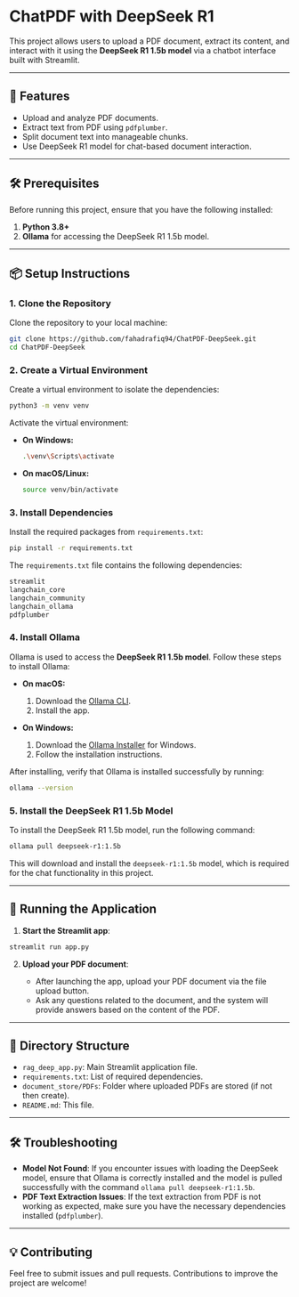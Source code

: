 
# ChatPDF with DeepSeek R1

This project allows users to upload a PDF document, extract its content, and interact with it using the **DeepSeek R1 1.5b model** via a chatbot interface built with Streamlit.

---

## 🚀 Features
- Upload and analyze PDF documents.
- Extract text from PDF using `pdfplumber`.
- Split document text into manageable chunks.
- Use DeepSeek R1 model for chat-based document interaction.

---

## 🛠️ Prerequisites

Before running this project, ensure that you have the following installed:

1. **Python 3.8+**
2. **Ollama** for accessing the DeepSeek R1 1.5b model.

---

## 📦 Setup Instructions

### 1. Clone the Repository

Clone the repository to your local machine:

```bash
git clone https://github.com/fahadrafiq94/ChatPDF-DeepSeek.git
cd ChatPDF-DeepSeek
```

### 2. Create a Virtual Environment

Create a virtual environment to isolate the dependencies:

```bash
python3 -m venv venv
```

Activate the virtual environment:

- **On Windows:**

  ```bash
  .\venv\Scripts\activate
  ```

- **On macOS/Linux:**

  ```bash
  source venv/bin/activate
  ```

### 3. Install Dependencies

Install the required packages from `requirements.txt`:

```bash
pip install -r requirements.txt
```

The `requirements.txt` file contains the following dependencies:

```txt
streamlit
langchain_core
langchain_community
langchain_ollama
pdfplumber 
```

### 4. Install Ollama

Ollama is used to access the **DeepSeek R1 1.5b model**. Follow these steps to install Ollama:

- **On macOS:**

  1. Download the [Ollama CLI](https://ollama.com/download).
  2. Install the app.

- **On Windows:**

  1. Download the [Ollama Installer](https://ollama.com/download) for Windows.
  2. Follow the installation instructions.

After installing, verify that Ollama is installed successfully by running:

```bash
ollama --version
```

### 5. Install the DeepSeek R1 1.5b Model

To install the DeepSeek R1 1.5b model, run the following command:

```bash
ollama pull deepseek-r1:1.5b
```

This will download and install the `deepseek-r1:1.5b` model, which is required for the chat functionality in this project.

---

## 📝 Running the Application

1. **Start the Streamlit app**:

```bash
streamlit run app.py
```

2. **Upload your PDF document**:

   - After launching the app, upload your PDF document via the file upload button.
   - Ask any questions related to the document, and the system will provide answers based on the content of the PDF.

---

## 📂 Directory Structure

- `rag_deep_app.py`: Main Streamlit application file.
- `requirements.txt`: List of required dependencies.
- `document_store/PDFs`: Folder where uploaded PDFs are stored (if not then create).
- `README.md`: This file.

---

## 🛠️ Troubleshooting

- **Model Not Found**: If you encounter issues with loading the DeepSeek model, ensure that Ollama is correctly installed and the model is pulled successfully with the command `ollama pull deepseek-r1:1.5b`.
- **PDF Text Extraction Issues**: If the text extraction from PDF is not working as expected, make sure you have the necessary dependencies installed (`pdfplumber`).

---

## 💡 Contributing

Feel free to submit issues and pull requests. Contributions to improve the project are welcome!
